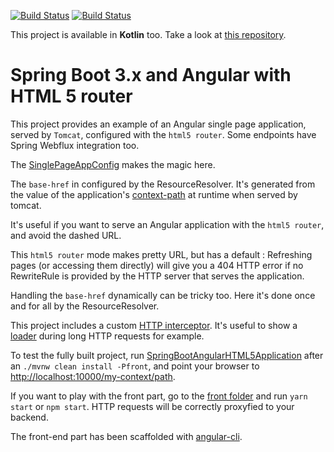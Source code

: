 [![Build Status](https://github.com/mpalourdio/SpringBootAngularHTML5/workflows/back/badge.svg?branch=master)](https://github.com/mpalourdio/SpringBootAngularHTML5/actions)
[![Build Status](https://github.com/mpalourdio/SpringBootAngularHTML5/workflows/front/badge.svg?branch=master)](https://github.com/mpalourdio/SpringBootAngularHTML5/actions)

This project is available in **Kotlin** too. Take a look at [this repository](https://github.com/mpalourdio/SpringBootKotlinAngular).

Spring Boot 3.x and Angular with HTML 5 router
====================================================

This project provides an example of an Angular single page application, served by ``Tomcat``,
configured with the ``html5 router``. Some endpoints have Spring Webflux integration too.

The [SinglePageAppConfig](src/main/java/com/mpalourdio/html5/config/SinglePageAppConfig.java) makes the magic here.

The ``base-href`` in configured by the ResourceResolver. It's generated from the value of the application's [context-path](src/main/resources/application.properties#L11) at runtime when served by tomcat.

It's useful if you want to serve an Angular application with the ``html5 router``, and avoid the dashed URL.

This ``html5 router`` mode makes pretty URL, but has a default : Refreshing pages (or accessing them directly) will give you a 404
HTTP error if no RewriteRule is provided by the HTTP server that serves the application.

Handling the ``base-href`` dynamically can be tricky too. Here it's done once and for all by the ResourceResolver.

This project includes a custom [HTTP interceptor](https://github.com/mpalourdio/ng-http-loader). It's useful to show a [loader](https://github.com/tobiasahlin/SpinKit) during long HTTP requests for example.

To test the fully built project, run [SpringBootAngularHTML5Application](src/main/java/com/mpalourdio/html5/SpringBootAngularHTML5Application.java) after an ``./mvnw clean install -Pfront``, and point your browser to [http://localhost:10000/my-context/path](http://localhost:10000/my-context/path).

If you want to play with the front part, go to the [front folder](front) and run ``yarn start`` or ``npm start``. HTTP requests will be correctly proxyfied to your backend.

The front-end part has been scaffolded with [angular-cli](https://github.com/angular/angular-cli).
